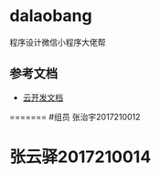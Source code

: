 # dalaobang
程序设计微信小程序大佬帮

## 参考文档

- [云开发文档](https://developers.weixin.qq.com/miniprogram/dev/wxcloud/basis/getting-started.html)

=======
#组员 张治宇2017210012
#    张云驿2017210014

